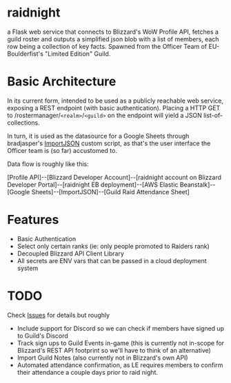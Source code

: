 # raidnight
a Flask web service that connects to Blizzard's WoW Profile API, fetches a guild roster and outputs a simplified json blob with a list of members, each row being a collection of key facts. Spawned from the Officer Team of EU-Boulderfist's "Limited Edition" Guild.

# Basic Architecture
In its current form, intended to be used as a publicly reachable web service, exposing a REST endpoint (with basic authentication). Placing a HTTP GET to /rostermanager/`<realm>`/`<guild>` on the endpoint will yield a JSON list-of-collections.
  
In turn, it is used as the datasource for a Google Sheets through bradjasper's [ImportJSON](https://github.com/bradjasper/ImportJSON) custom script, as that's the user interface the Officer team is (so far) accustomed to.

Data flow is roughly like this:

[Profile API]--[Blizzard Developer Account]--[raidnight account on Blizzard Developer Portal]--[raidnight EB deployment]--[AWS Elastic Beanstalk]--[Google Sheets]--[ImportJSON]--[Guild Raid Attendance Sheet]

# Features
- Basic Authentication
- Select only certain ranks (ie: only people promoted to Raiders rank)
- Decoupled Blizzard API Client Library
- All secrets are ENV vars that can be passed in a cloud deployment system

# TODO
Check [Issues](https://github.com/itsgc/raidnight/issues) for details but roughly
- Include support for Discord so we can check if members have signed up to Guild's Discord
- Track sign ups to Guild Events in-game (this is currently not in-scope for Blizzard's REST API footprint so we'll have to think of an alternative)
- Import Guild Notes (also currently not in Blizzard's own API)
- Automated attendance confirmation, as LE requires members to confirm their attendance a couple days prior to raid night.

